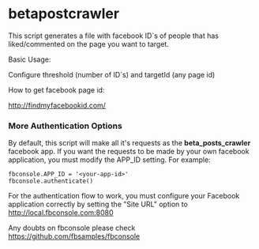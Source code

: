 # betapostcrawler

This script generates a file with facebook ID`s of people that has liked/commented on the page you want to target.

Basic Usage:

Configure threshold (number of ID`s) and targetId (any page id)

How to get facebook page id:

http://findmyfacebookid.com/

### More Authentication Options ###

By default, this script will make all it's requests as the <b>beta_posts_crawler</b> facebook app.
If you want the requests to be made by your own facebook application, you must
modify the APP_ID setting.  For example:

    fbconsole.APP_ID = '<your-app-id>'
    fbconsole.authenticate()

For the authentication flow to work, you must configure your Facebook
application correctly by setting the "Site URL" option to http://local.fbconsole.com:8080

Any doubts on fbconsole please check https://github.com/fbsamples/fbconsole
